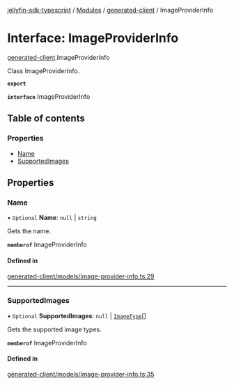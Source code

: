 [jellyfin-sdk-typescript](../README.md) / [Modules](../modules.md) / [generated-client](../modules/generated_client.md) / ImageProviderInfo

# Interface: ImageProviderInfo

[generated-client](../modules/generated_client.md).ImageProviderInfo

Class ImageProviderInfo.

**`export`**

**`interface`** ImageProviderInfo

## Table of contents

### Properties

- [Name](generated_client.ImageProviderInfo.md#name)
- [SupportedImages](generated_client.ImageProviderInfo.md#supportedimages)

## Properties

### Name

• `Optional` **Name**: ``null`` \| `string`

Gets the name.

**`memberof`** ImageProviderInfo

#### Defined in

[generated-client/models/image-provider-info.ts:29](https://github.com/thornbill/jellyfin-sdk-typescript/blob/644c849/src/generated-client/models/image-provider-info.ts#L29)

___

### SupportedImages

• `Optional` **SupportedImages**: ``null`` \| [`ImageType`](../enums/generated_client.ImageType.md)[]

Gets the supported image types.

**`memberof`** ImageProviderInfo

#### Defined in

[generated-client/models/image-provider-info.ts:35](https://github.com/thornbill/jellyfin-sdk-typescript/blob/644c849/src/generated-client/models/image-provider-info.ts#L35)
